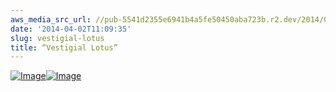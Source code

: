 ```yaml
---
aws_media_src_url: //pub-5541d2355e6941b4a5fe50450aba723b.r2.dev/2014/04/vestigiallotus-close.jpg
date: '2014-04-02T11:09:35'
slug: vestigial-lotus
title: “Vestigial Lotus”
---
```


 [![Image](//pub-5541d2355e6941b4a5fe50450aba723b.r2.dev/2014/04/vestigiallotus-close.jpg?w=650)](//pub-5541d2355e6941b4a5fe50450aba723b.r2.dev/2014/04/vestigiallotus-close.jpg)[![Image](//pub-5541d2355e6941b4a5fe50450aba723b.r2.dev/2014/04/vestigiallotus.jpg?w=650)](//pub-5541d2355e6941b4a5fe50450aba723b.r2.dev/2014/04/vestigiallotus.jpg)